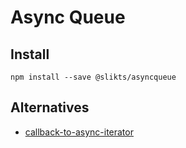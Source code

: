 # Async Queue

## Install

```
npm install --save @slikts/asyncqueue
```

## Alternatives

* [callback-to-async-iterator]

[callback-to-async-iterator]: https://github.com/withspectrum/callback-to-async-iterator
